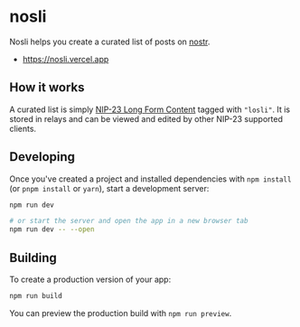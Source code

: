 # nosli

Nosli helps you create a curated list of posts on [nostr](https://nostr.com).

- https://nosli.vercel.app

## How it works

A curated list is simply [NIP-23 Long Form Content](https://github.com/nostr-protocol/nips/blob/master/23.md) tagged with `"losli"`.
It is stored in relays and can be viewed and edited by other NIP-23 supported clients.

## Developing

Once you've created a project and installed dependencies with `npm install` (or `pnpm install` or `yarn`), start a development server:

```bash
npm run dev

# or start the server and open the app in a new browser tab
npm run dev -- --open
```

## Building

To create a production version of your app:

```bash
npm run build
```

You can preview the production build with `npm run preview`.

